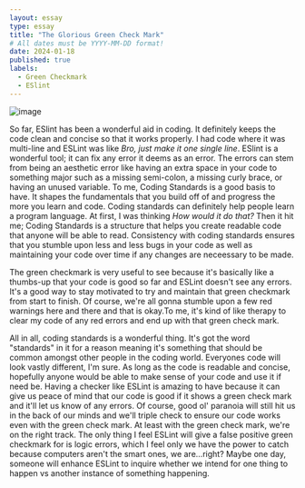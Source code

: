 ```yaml
---
layout: essay
type: essay
title: "The Glorious Green Check Mark"
# All dates must be YYYY-MM-DD format!
date: 2024-01-18
published: true
labels:
  - Green Checkmark
  - ESlint
---
```

![image](https://github.com/kendrick-g/kendrick-g.github.io/assets/156295982/3f18f855-c179-4343-8ff0-74e5a34d2fd0)

  So far, ESlint has been a wonderful aid in coding. It definitely keeps the code clean and concise so that it works properly. I had code where it was multi-line and ESLint was like <i>Bro, just make it one single line</i>. ESlint is a wonderful tool; it can fix any error it deems as an error. The errors can stem from being an aesthetic error like having an extra space in your code to something major such as a missing semi-colon, a missing curly brace, or having an unused variable. To me, Coding Standards is a good basis to have. It shapes the fundamentals that you build off of and progress the more you learn and code. Coding standards can definitely help people learn a program language. At first, I was thinking <i> How would it do that?</i> Then it hit me; Coding Standards is a structure that helps you create readable code that anyone will be able to read. Consistency with coding standards ensures that you stumble upon less and less bugs in your code as well as maintaining your code over time if any changes are neceessary to be made.

  The green checkmark is very useful to see because it's basically like a thumbs-up that your code is good so far and ESLint doesn't see any errors. It's a good way to stay motivated to try and maintain that green checkmark from start to finish. Of course, we're all gonna stumble upon a few red warnings here and there and that is okay.To me, it's kind of like therapy to clear my code of any red errors and end up with that green check mark.

  All in all, coding standards is a wonderful thing. It's got the word "standards" in it for a reason meaning it's something that should be common amongst other people in the coding world. Everyones code will look vastly different, I'm sure. As long as the code is readable and concise, hopefully anyone would be able to make sense of your code and use it if need be. Having a checker like ESLint is amazing to have because it can give us peace of mind that our code is good if it shows a green check mark and it'll let us know of any errors. Of course, good ol' paranoia will still hit us in the back of our minds and we'll triple check to ensure our code works even with the green check mark. At least with the green check mark, we're on the right track. The only thing I feel ESLint will give a false positive green checkmark for is logic errors, which I feel only we have the power to catch because computers aren't the smart ones, we are...right? Maybe one day, someone will enhance ESLint to inquire whether we intend for one thing to happen vs another instance of something happening.
  

